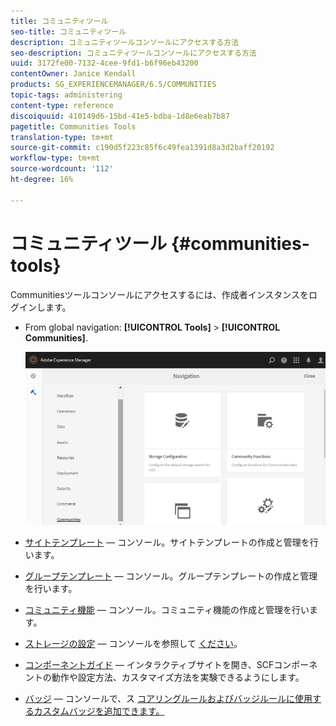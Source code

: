 ```yaml
---
title: コミュニティツール
seo-title: コミュニティツール
description: コミュニティツールコンソールにアクセスする方法
seo-description: コミュニティツールコンソールにアクセスする方法
uuid: 3172fe00-7132-4cee-9fd1-b6f96eb43200
contentOwner: Janice Kendall
products: SG_EXPERIENCEMANAGER/6.5/COMMUNITIES
topic-tags: administering
content-type: reference
discoiquuid: 410149d6-15bd-41e5-bdba-1d8e6eab7b87
pagetitle: Communities Tools
translation-type: tm+mt
source-git-commit: c190d5f223c85f6c49fea1391d8a3d2baff20192
workflow-type: tm+mt
source-wordcount: '112'
ht-degree: 16%

---
```



# コミュニティツール {#communities-tools}

Communitiesツールコンソールにアクセスするには、作成者インスタンスをログインします。

* From global navigation: **[!UICONTROL Tools]** > **[!UICONTROL Communities]**.

   ![コミュニティ](assets/communities-home.png)

* [サイトテンプレート](sites.md) — コンソール。サイトテンプレートの作成と管理を行います。

* [グループテンプレート](tools-groups.md) — コンソール。グループテンプレートの作成と管理を行います。

* [コミュニティ機能](functions.md) — コンソール。コミュニティ機能の作成と管理を行います。

* [ストレージの設定](srp-config.md) — コンソールを参照して [ください](working-with-srp.md)。

* [コンポーネントガイド](components-guide.md) — インタラクティブサイトを開き、SCFコンポーネントの動作や設定方法、カスタマイズ方法を実験できるようにします。

* [バッジ](badges.md) — コンソールで、ス [コアリングルールおよびバッジルールに使用するカスタムバッジを追加できます。](implementing-scoring.md)

